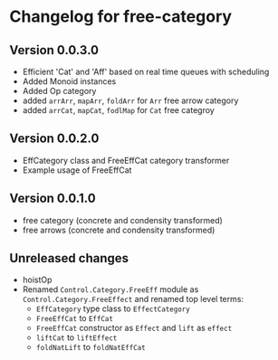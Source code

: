 # Changelog for free-category

## Version 0.0.3.0
- Efficient 'Cat' and 'Aff' based on real time queues with scheduling
- Added Monoid instances 
- Added Op category
- added `arrArr`, `mapArr`, `foldArr` for `Arr` free arrow category
- added `arrCat`, `mapCat`, `fodlMap` for `Cat` free categroy

## Version 0.0.2.0

- EffCategory class and FreeEffCat category transformer
- Example usage of FreeEffCat

## Version 0.0.1.0
- free category (concrete and condensity transformed)
- free arrows (concrete and condensity transformed)

## Unreleased changes
- hoistOp
- Renamed `Control.Category.FreeEff` module as `Control.Category.FreeEffect`
  and renamed top level terms:
    - `EffCategory` type class to `EffectCategory`
    - `FreeEffCat` to `EffCat`
    - `FreeEffCat` constructor as `Effect` and `lift` as `effect`
    - `liftCat` to `liftEffect`
    - `foldNatLift` to `foldNatEffCat`
